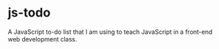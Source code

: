 # js-todo
A JavaScript to-do list that I am using to teach JavaScript in a front-end web development class.
